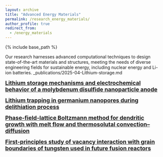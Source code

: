 ```yaml
---
layout: archive
title: "Advanced Energy Materials"
permalink: /research_energy_materials/
author_profile: true
redirect_from:
  - /energy_materials
---
```


{% include base_path %}


Our research harnesses advanced computational techniques to design state-of-the-art materials and structures, meeting the needs of diverse engineering fields for sustainable energy, including nuclear energy and Li-ion batteries.
_publications/2025-04-Lithium-storage.md

<a href="/publication/2025-04-Lithium-storage" style="font-size: 18px; font-weight: bold;">Lithium storage mechanisms and electrochemical behavior of a molybdenum disulfide nanoparticle anode</a>

<a href="/publication/2021-09-Lithium-trapping" style="font-size: 18px; font-weight: bold;">Lithium trapping in germanium nanopores during delithiation process</a>

<a href="/publication/2021-11-PF-dentritic-growth" style="font-size: 18px; font-weight: bold;">Phase-field-lattice Boltzmann method for dendritic growth with melt flow and thermosolutal convection–diffusion</a>

<a href="/publication/2021-12-DFT-W-GB" style="font-size: 18px; font-weight: bold;">First-principles study of vacancy interaction with grain boundaries of tungsten used in future fusion reactors</a>

